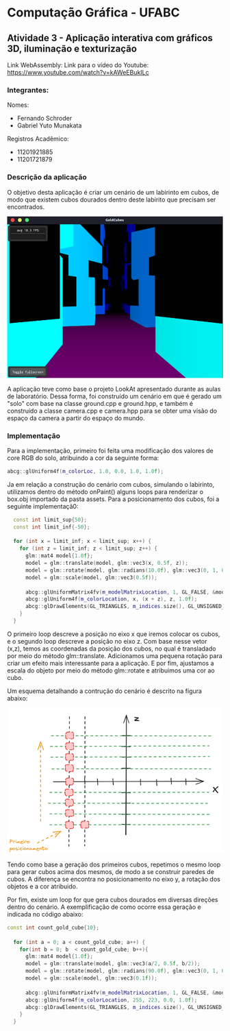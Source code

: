 # Computação Gráfica - UFABC
## Atividade 3 - Aplicação interativa com gráficos 3D, iluminação e texturização

Link WebAssembly: 
Link para o vídeo do Youtube: https://www.youtube.com/watch?v=kAWeEBukILc

### Integrantes:
Nomes:
- Fernando Schroder
- Gabriel Yuto Munakata

Registros Acadêmico:
- 11201921885
- 11201721879

### Descrição da aplicação
O objetivo desta aplicação é criar um cenário de um labirinto em cubos, de modo que existem cubos dourados dentro deste labirito que precisam ser encontrados.


<div align="center">

![Aplicação](./images/image.png)

</div>

A aplicação teve como base o projeto LookAt apresentado durante as aulas de laboratório. Dessa forma, foi construído um cenário em que é gerado um "solo" com base na classe ground.cpp e ground.hpp, e também é construído a classe camera.cpp e camera.hpp para se obter uma visão do espaço da camera a partir do espaço do mundo.

### Implementação
Para a implementação, primeiro foi feita uma modificação dos valores de core RGB do solo, atribuindo a cor da seguinte forma:

```c++
abcg::glUniform4f(m_colorLoc, 1.0, 0.0, 1.0, 1.0f);
```

Ja em relação a construção do cenário com cubos, simulando o labirinto, utilizamos dentro do método onPaint() alguns loops para renderizar o box.obj importado da pasta assets.
Para a posicionamento dos cubos, foi a seguinte implementaçã0:

```c++
  const int limit_sup{50};
  const int limit_inf{-50};
  
  for (int x = limit_inf; x < limit_sup; x++) {
    for (int z = limit_inf; z < limit_sup; z++) {
      glm::mat4 model{1.0f};
      model = glm::translate(model, glm::vec3(x, 0.5f, z));
      model = glm::rotate(model, glm::radians(10.0f), glm::vec3(0, 1, 0));
      model = glm::scale(model, glm::vec3(0.5f));

      abcg::glUniformMatrix4fv(m_modelMatrixLocation, 1, GL_FALSE, &model[0][0]);
      abcg::glUniform4f(m_colorLocation, x, (x + z), z, 1.0f);
      abcg::glDrawElements(GL_TRIANGLES, m_indices.size(), GL_UNSIGNED_INT, nullptr);                  
    }
  }
```

O primeiro loop descreve a posição no eixo x que iremos colocar os cubos, e o segundo loop descreve a posição no eixo z. Com base nesse vetor (x,z), temos as coordenadas da posição dos cubos, no qual é transladado por meio do método glm::translate.
Adicionamos uma pequena rotação para criar um efeito mais interessante para a aplicação. E por fim, ajustamos a escala do objeto por meio do método glm::rotate e atribuimos uma cor ao cubo.

Um esquema detalhando a contrução do cenário é descrito na figura abaixo:


<div align="center">

![Aplicação](./images/image2.png)

</div>

Tendo como base a geração dos primeiros cubos, repetimos o mesmo loop para gerar cubos acima dos mesmos, de modo a se construir paredes de cubos. A diferença se encontra no posicionamento no eixo y, a rotação dos objetos e a cor atribuido.


Por fim, existe um loop for que gera cubos dourados em diversas direções dentro do cenário.
A exemplificação de como ocorre essa geração e indicada no código abaixo:


```c++
const int count_gold_cube{10};

  for (int a = 0; a < count_gold_cube; a++) {
    for(int b = 0; b  < count_gold_cube; b++){
      glm::mat4 model{1.0f};
      model = glm::translate(model, glm::vec3(a/2, 0.5f, b/2));
      model = glm::rotate(model, glm::radians(90.0f), glm::vec3(0, 1, 0));
      model = glm::scale(model, glm::vec3(0.1f));

      abcg::glUniformMatrix4fv(m_modelMatrixLocation, 1, GL_FALSE, &model[0][0]);
      abcg::glUniform4f(m_colorLocation, 255, 223, 0.0, 1.0f);
      abcg::glDrawElements(GL_TRIANGLES, m_indices.size(), GL_UNSIGNED_INT, nullptr);
    }
  }
````
